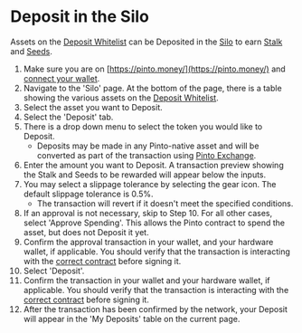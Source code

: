 # Deposit in the Silo

Assets on the [Deposit Whitelist](../../farm/silo.md#deposit-whitelist) can be Deposited in the [Silo](../../farm/silo.md) to earn [Stalk](../../resources/glossary.md#stalk) and [Seeds](../../resources/glossary.md#seeds).&#x20;

1. Make sure you are on [https://pinto.money/](https://pinto.money/) and [connect your wallet](../getting-started/connect-to-pinto.md).
2. Navigate to the 'Silo' page. At the bottom of the page, there is a table showing the various assets on the [Deposit Whitelist](../../farm/silo.md#deposit-whitelist).
3. Select the asset you want to Deposit.
4. Select the 'Deposit' tab.
5. There is a drop down menu to select the token you would like to Deposit.
   * Deposits may be made in any Pinto-native asset and will be converted as part of the transaction using [Pinto Exchange](https://pinto.exchange/).
6. Enter the amount you want to Deposit. A transaction preview showing the Stalk and Seeds to be rewarded will appear below the inputs.
7. You may select a slippage tolerance by selecting the gear icon. The default slippage tolerance is 0.5%.
   * The transaction will revert if it doesn't meet the specified conditions.
8. If an approval is not necessary, skip to Step 10. For all other cases, select 'Approve Spending'. This allows the Pinto contract to spend the asset, but does not Deposit it yet.
9. Confirm the approval transaction in your wallet, and your hardware wallet, if applicable. You should verify that the transaction is interacting with the [correct contract](../../resources/contracts.md) before signing it.
10. Select 'Deposit'.
11. Confirm the transaction in your wallet and your hardware wallet, if applicable. You should verify that the transaction is interacting with the [correct contract](../../resources/contracts.md) before signing it.
12. After the transaction has been confirmed by the network, your Deposit will appear in the 'My Deposits' table on the current page.
